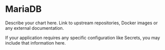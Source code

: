 # MariaDB

Describe your chart here. Link to upstream repositories, Docker images or any
external documentation.

If your application requires any specific configuration like Secrets, you may
include that information here.

